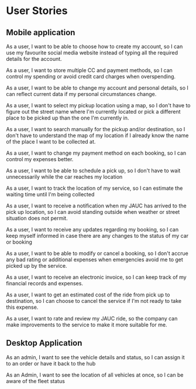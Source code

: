 # User Stories

## Mobile application
As a user, I want to be able to choose how to create my account, so I can use my favourite social media website instead of typing all the required details for the account.

As a user, I want to store multiple CC and payment methods, so I can control my spending or avoid credit card charges when overspending.

As a user, I want to be able to change my account and personal details, so I can reflect current data if my personal circumstances change.

As a user, I want to select my pickup location using a map, so I don't have to figure out the street name where I'm currently located or pick a different place to be picked up than the one I'm currently in.

As a user, I want to search manually for the pickup and/or destination, so I don't have to understand the map of my location if I already know the name of the place I want to be collected at.

As a user, I want to change my payment method on each booking, so I can control my expenses better.

As a user, I want to be able to schedule a pick up, so I don't have to wait unnecessarily while the car reaches my location

As a user, I want to track the location of my service, so I can estimate the waiting time until I'm being collected

As a user, I want to receive a notification when my JAUC has arrived to the pick up location, so I can avoid standing outside when weather or street situation does not permit.

As a user, I want to receive any updates regarding my booking, so I can keep myself informed in case there are any changes to the status of my car or booking

As a user, I want to be able to modify or cancel a booking, so I don't accrue any bad rating or additional expenses when emergencies avoid me to get picked up by the service.

As a user, I want to receive an electronic invoice, so I can keep track of my financial records and expenses.

As a user, I want to get an estimated cost of the ride from pick up to destination, so I can choose to cancel the service if I'm not ready to take this expense.

As a user, I want to rate and review my JAUC ride, so the company can make improvements to the service to make it more suitable for me.

## Desktop Application
As an admin, I want to see the vehicle details and status, so I can assign it to an order or have it back to the hub

As an Admin, I want to see the location of all vehicles at once, so I can be aware of the fleet status